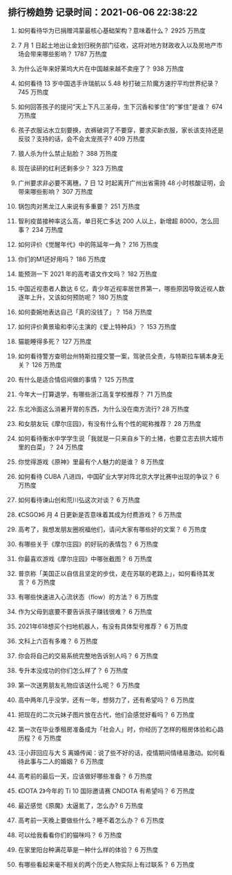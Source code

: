 
## 排行榜趋势 记录时间：2021-06-06 22:38:22
  
  1. 如何看待华为已捐赠鸿蒙最核心基础架构？意味着什么？ 2925 万热度
    
  2. 7 月 1 日起土地出让金划归税务部门征收，这将对地方财政收入以及房地产市场会带来哪些影响？ 1787 万热度
    
  3. 为什么近年来好莱坞大片在中国越来越不卖座了？ 938 万热度
    
  4. 如何看待 13 岁中国选手许瑞航以 5.48 秒打破三阶魔方速拧平均世界纪录？ 745 万热度
    
  5. 如何回答孩子的提问“天上下凡三圣母，生下沉香和爹住”的“爹住”是谁？ 674 万热度
    
  6. 孩子衣服沾水立刻要换，衣裤破洞了不要穿，要求买新衣服，家长该支持还是反驳？支持的话，会不会太宠孩子? 409 万热度
    
  7. 狼人杀为什么禁止贴脸？ 388 万热度
    
  8. 现在读研的红利还剩多少？ 323 万热度
    
  9. 广州要求非必要不离穗，7 日 12 时起离开广州出省需持 48 小时核酸证明，会带来哪些影响？ 307 万热度
    
  10. 锅包肉对黑龙江人来说有多重要？ 251 万热度
    
  11. 智利疫苗接种率这么高，单日死亡多达 200 人以上，新增超 8000，怎么回事？ 234 万热度
    
  12. 如何评价《觉醒年代》中的陈延年一角？ 216 万热度
    
  13. 你们的M1还好用吗？ 186 万热度
    
  14. 能预测一下 2021 年的高考语文作文吗？ 182 万热度
    
  15. 中国近视患者人数达 6 亿，青少年近视率居世界第一，哪些原因导致近视人数逐年上升，又该如何预防呢？ 180 万热度
    
  16. 如何委婉地表达自己「真的没钱了」？ 158 万热度
    
  17. 如何评价黄景瑜和李沁主演的《爱上特种兵》？ 153 万热度
    
  18. 猫能睡得多死？ 127 万热度
    
  19. 如何看待警方查明台州特斯拉撞交警一案，驾驶员全责，与特斯拉车辆本身无关？ 126 万热度
    
  20. 有什么是适合情侣间做的事情？ 125 万热度
    
  21. 今年大一打算退学，有哪些浙江高复学校推荐？ 71 万热度
    
  22. 东北冷面这么消暑开胃的东西，为什么没在南方流行? 28 万热度
    
  23. 和女朋友玩《摩尔庄园》，有没有什么有个性的昵称推荐？ 28 万热度
    
  24. 如何看待衡水中学学生说「我就是一只来自乡下的土猪，也要立志去拱大城市里的白菜」？ 24 万热度
    
  25. 你觉得游戏《原神》里最有个人魅力的是谁？ 8 万热度
    
  26. 如何看待 CUBA 八进四，中国矿业大学对阵北京大学比赛中出现的争议？ 6 万热度
    
  27. 如何看待谏山创和荒川弘这次对谈？ 6 万热度
    
  28. 《CSGO》6 月 4 日更新是否意味着其成为付费游戏？ 6 万热度
    
  29. 高考了，我想发朋友圈祝福他们，请问大家有哪些好的文案？ 6 万热度
    
  30. 有哪些关于《摩尔庄园》的好玩的表情包？ 6 万热度
    
  31. 你最喜欢游戏《摩尔庄园》中哪张截图？ 6 万热度
    
  32. 普京称「美国正以自信且坚定的步伐，走在苏联的老路上」，如何看待其发言？ 6 万热度
    
  33. 有哪些快速进入心流状态（flow）的方法？ 6 万热度
    
  34. 作为父母到底要不要告诉孩子赚钱很难？ 6 万热度
    
  35. 2021年618想买个扫地机器人，有没有具体型号推荐？ 6 万热度
    
  36. 文科上六百有多难？ 6 万热度
    
  37. 你会将自己的交易系统完整地告诉别人吗？ 6 万热度
    
  38. 专升本没成功的你们怎么样了？ 6 万热度
    
  39. 第一次送男朋友礼物应该送什么呢？ 6 万热度
    
  40. 高中两年几乎没学，还有一年，想努力了，还有希望吗？ 6 万热度
    
  41. 把现在的二次元妹子图片放在古代，他们会感觉好看吗？ 6 万热度
    
  42. 第一次在毕业季租房准备成为「社会人」时，你经历了怎样的租房体验和心路历程？ 6 万热度
    
  43. 汪小菲回应与大 S 离婚传闻：说了些不好的话，疫情期间情绪易激动。如何看待此事与二人的婚姻？ 6 万热度
    
  44. 高考前的最后一天，应该做好哪些准备？ 6 万热度
    
  45. 《DOTA 2》今年的 Ti 10 国际邀请赛 CNDOTA 有希望吗？ 6 万热度
    
  46. 最近感觉《原魔》太逼氪了，怎么办? 6 万热度
    
  47. 高考前一天晚上要做些什么？睡不着怎么办？ 6 万热度
    
  48. 可以给我看看你们的猫咪吗？ 6 万热度
    
  49. 在家里阳台种满花草是一种什么样的体验？ 6 万热度
    
  50. 有哪些看起来毫不相关的两个历史人物实际上有过联系？ 6 万热度
    